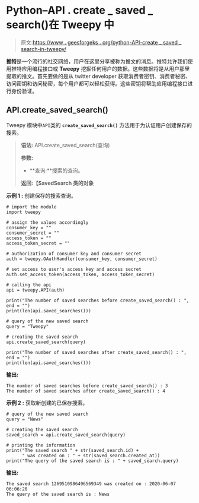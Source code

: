 # Python–API . create _ saved _ search()在 Tweepy 中

> 原文:[https://www . geesforgeks . org/python-API-create _ saved _ search-in-tweepy/](https://www.geeksforgeeks.org/python-api-create_saved_search-in-tweepy/)

**推特**是一个流行的社交网络，用户在这里分享被称为推文的消息。推特允许我们使用推特应用编程接口或 **Tweepy** 挖掘任何用户的数据。这些数据将是从用户那里提取的推文。首先要做的是从 twitter developer 获取消费者密钥、消费者秘密、访问密钥和访问秘密，每个用户都可以轻松获得。这些密钥将帮助应用编程接口进行身份验证。

## API.create_saved_search()

Tweepy 模块中`API`类的 **`create_saved_search()`** 方法用于为认证用户创建保存的搜索。

> **语法:** API.create_saved_search(查询)
> 
> **参数:**
> 
> *   **查询:**搜索的查询。
> 
> **返回:【SavedSearch 类的对象**

**示例 1 :** 创建保存的搜索查询。

```
# import the module
import tweepy

# assign the values accordingly
consumer_key = ""
consumer_secret = ""
access_token = ""
access_token_secret = ""

# authorization of consumer key and consumer secret
auth = tweepy.OAuthHandler(consumer_key, consumer_secret)

# set access to user's access key and access secret 
auth.set_access_token(access_token, access_token_secret)

# calling the api 
api = tweepy.API(auth)

print("The number of saved searches before create_saved_search() : ", end = "")
print(len(api.saved_searches()))

# query of the new saved search
query = "Tweepy"

# creating the saved search
api.create_saved_search(query)

print("The number of saved searches after create_saved_search() : ", end = "")
print(len(api.saved_searches()))
```

**输出:**

```
The number of saved searches before create_saved_search() : 3
The number of saved searches after create_saved_search() : 4

```

**示例 2 :** 获取新创建的已保存搜索。

```
# query of the new saved search
query = "News"

# creating the saved search
saved_search = api.create_saved_search(query)

# printing the information
print("The saved search " + str(saved_search.id) +
      " was created on : " + str(saved_search.created_at))
print("The query of the saved search is : " + saved_search.query)
```

**输出:**

```
The saved search 1269510986496569349 was created on : 2020-06-07 06:06:20
The query of the saved search is : News

```